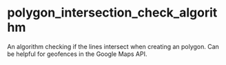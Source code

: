 # polygon_intersection_check_algorithm
An algorithm checking if the lines intersect when creating an polygon. Can be helpful for geofences in the Google Maps API.
